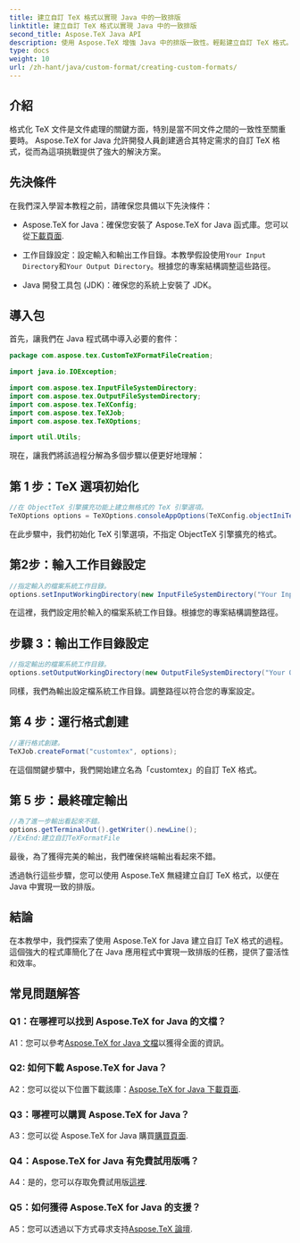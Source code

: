 ```yaml
---
title: 建立自訂 TeX 格式以實現 Java 中的一致排版
linktitle: 建立自訂 TeX 格式以實現 Java 中的一致排版
second_title: Aspose.TeX Java API
description: 使用 Aspose.TeX 增強 Java 中的排版一致性。輕鬆建立自訂 TeX 格式。
type: docs
weight: 10
url: /zh-hant/java/custom-format/creating-custom-formats/
---
```

## 介紹

格式化 TeX 文件是文件處理的關鍵方面，特別是當不同文件之間的一致性至關重要時。 Aspose.TeX for Java 允許開發人員創建適合其特定需求的自訂 TeX 格式，從而為這項挑戰提供了強大的解決方案。

## 先決條件

在我們深入學習本教程之前，請確保您具備以下先決條件：

-  Aspose.TeX for Java：確保您安裝了 Aspose.TeX for Java 函式庫。您可以從[下載頁面](https://releases.aspose.com/tex/java/).

- 工作目錄設定：設定輸入和輸出工作目錄。本教學假設使用`Your Input Directory`和`Your Output Directory`。根據您的專案結構調整這些路徑。

- Java 開發工具包 (JDK)：確保您的系統上安裝了 JDK。

## 導入包

首先，讓我們在 Java 程式碼中導入必要的套件：

```java
package com.aspose.tex.CustomTeXFormatFileCreation;

import java.io.IOException;

import com.aspose.tex.InputFileSystemDirectory;
import com.aspose.tex.OutputFileSystemDirectory;
import com.aspose.tex.TeXConfig;
import com.aspose.tex.TeXJob;
import com.aspose.tex.TeXOptions;

import util.Utils;
```

現在，讓我們將該過程分解為多個步驟以便更好地理解：

## 第 1 步：TeX 選項初始化

```java
//在 ObjectTeX 引擎擴充功能上建立無格式的 TeX 引擎選項。
TeXOptions options = TeXOptions.consoleAppOptions(TeXConfig.objectIniTeX());
```

在此步驟中，我們初始化 TeX 引擎選項，不指定 ObjectTeX 引擎擴充的格式。

## 第2步：輸入工作目錄設定

```java
//指定輸入的檔案系統工作目錄。
options.setInputWorkingDirectory(new InputFileSystemDirectory("Your Input Directory"));
```

在這裡，我們設定用於輸入的檔案系統工作目錄。根據您的專案結構調整路徑。

## 步驟 3：輸出工作目錄設定

```java
//指定輸出的檔案系統工作目錄。
options.setOutputWorkingDirectory(new OutputFileSystemDirectory("Your Output Directory"));
```

同樣，我們為輸出設定檔系統工作目錄。調整路徑以符合您的專案設定。

## 第 4 步：運行格式創建

```java
//運行格式創建。
TeXJob.createFormat("customtex", options);
```

在這個關鍵步驟中，我們開始建立名為「customtex」的自訂 TeX 格式。

## 第 5 步：最終確定輸出

```java
//為了進一步輸出看起來不錯。
options.getTerminalOut().getWriter().newLine();
//ExEnd:建立自訂TeXFormatFile
```

最後，為了獲得完美的輸出，我們確保終端輸出看起來不錯。

透過執行這些步驟，您可以使用 Aspose.TeX 無縫建立自訂 TeX 格式，以便在 Java 中實現一致的排版。

## 結論

在本教學中，我們探索了使用 Aspose.TeX for Java 建立自訂 TeX 格式的過程。這個強大的程式庫簡化了在 Java 應用程式中實現一致排版的任務，提供了靈活性和效率。

## 常見問題解答

### Q1：在哪裡可以找到 Aspose.TeX for Java 的文檔？

 A1：您可以參考[Aspose.TeX for Java 文檔](https://reference.aspose.com/tex/java/)以獲得全面的資訊。

### Q2: 如何下載 Aspose.TeX for Java？

 A2：您可以從以下位置下載該庫：[Aspose.TeX for Java 下載頁面](https://releases.aspose.com/tex/java/).

### Q3：哪裡可以購買 Aspose.TeX for Java？

 A3：您可以從 Aspose.TeX for Java 購買[購買頁面](https://purchase.aspose.com/buy).

### Q4：Aspose.TeX for Java 有免費試用版嗎？

 A4：是的，您可以存取免費試用版[這裡](https://releases.aspose.com/).

### Q5：如何獲得 Aspose.TeX for Java 的支援？

 A5：您可以透過以下方式尋求支持[Aspose.TeX 論壇](https://forum.aspose.com/c/tex/47).